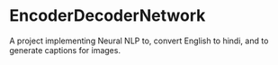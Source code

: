# EncoderDecoderNetwork
A project implementing Neural NLP to, convert English to hindi, and to generate captions for images.
